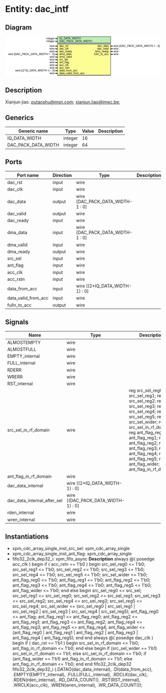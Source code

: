 # Entity: dac_intf

## Diagram

![Diagram](dac_intf.svg "Diagram")
## Description

Xianjun jiao. putaoshu@msn.com; xianjun.jiao@imec.be;
 
## Generics

| Generic name        | Type    | Value | Description |
| ------------------- | ------- | ----- | ----------- |
| IQ_DATA_WIDTH       | integer | 16    |             |
| DAC_PACK_DATA_WIDTH | integer | 64    |             |
## Ports

| Port name           | Direction | Type                             | Description |
| ------------------- | --------- | -------------------------------- | ----------- |
| dac_rst             | input     | wire                             |             |
| dac_clk             | input     | wire                             |             |
| dac_data            | output    | wire [DAC_PACK_DATA_WIDTH-1 : 0] |             |
| dac_valid           | output    | wire                             |             |
| dac_ready           | input     | wire                             |             |
| dma_data            | input     | wire [DAC_PACK_DATA_WIDTH-1 : 0] |             |
| dma_valid           | input     | wire                             |             |
| dma_ready           | output    | wire                             |             |
| src_sel             | input     | wire                             |             |
| ant_flag            | input     | wire                             |             |
| acc_clk             | input     | wire                             |             |
| acc_rstn            | input     | wire                             |             |
| data_from_acc       | input     | wire [(2*IQ_DATA_WIDTH-1) : 0]   |             |
| data_valid_from_acc | input     | wire                             |             |
| fulln_to_acc        | output    | wire                             |             |
## Signals

| Name                        | Type                               | Description                                                                                                                                                                                                                                                                                                                |
| --------------------------- | ---------------------------------- | -------------------------------------------------------------------------------------------------------------------------------------------------------------------------------------------------------------------------------------------------------------------------------------------------------------------------- |
| ALMOSTEMPTY                 | wire                               |                                                                                                                                                                                                                                                                                                                            |
| ALMOSTFULL                  | wire                               |                                                                                                                                                                                                                                                                                                                            |
| EMPTY_internal              | wire                               |                                                                                                                                                                                                                                                                                                                            |
| FULL_internal               | wire                               |                                                                                                                                                                                                                                                                                                                            |
| RDERR                       | wire                               |                                                                                                                                                                                                                                                                                                                            |
| WRERR                       | wire                               |                                                                                                                                                                                                                                                                                                                            |
| RST_internal                | wire                               |                                                                                                                                                                                                                                                                                                                            |
| src_sel_in_rf_domain        | wire                               | reg src_sel_reg0; reg src_sel_reg1; reg src_sel_reg2; reg src_sel_reg3; reg src_sel_reg4; reg src_sel_reg5; reg src_sel_wider; reg src_sel_in_rf_domain; reg ant_flag_reg0; reg ant_flag_reg1; reg ant_flag_reg2; reg ant_flag_reg3; reg ant_flag_reg4; reg ant_flag_reg5; reg ant_flag_wider; reg ant_flag_in_rf_domain;  |
| ant_flag_in_rf_domain       | wire                               |                                                                                                                                                                                                                                                                                                                            |
| dac_data_internal           | wire [(2*IQ_DATA_WIDTH-1) : 0]     |                                                                                                                                                                                                                                                                                                                            |
| dac_data_internal_after_sel | wire [(DAC_PACK_DATA_WIDTH-1) : 0] |                                                                                                                                                                                                                                                                                                                            |
| rden_internal               | wire                               |                                                                                                                                                                                                                                                                                                                            |
| wren_internal               | wire                               |                                                                                                                                                                                                                                                                                                                            |
## Instantiations

- xpm_cdc_array_single_inst_src_sel: xpm_cdc_array_single
- xpm_cdc_array_single_inst_ant_flag: xpm_cdc_array_single
- fifo32_2clk_dep32_i: xpm_fifo_async
**Description**
always @( posedge acc_clk )
begin
if ( acc_rstn == 1'b0 ) begin
src_sel_reg0 <= 1'b0;
src_sel_reg1 <= 1'b0;
src_sel_reg2 <= 1'b0;
src_sel_reg3 <= 1'b0;
src_sel_reg4 <= 1'b0;
src_sel_reg5 <= 1'b0;
src_sel_wider <= 1'b0;
ant_flag_reg0 <= 1'b0;
ant_flag_reg1 <= 1'b0;
ant_flag_reg2 <= 1'b0;
ant_flag_reg3 <= 1'b0;
ant_flag_reg4 <= 1'b0;
ant_flag_reg5 <= 1'b0;
ant_flag_wider <= 1'b0;
end
else begin
src_sel_reg0 <= src_sel;
src_sel_reg1 <= src_sel_reg0;
src_sel_reg2 <= src_sel_reg1;
src_sel_reg3 <= src_sel_reg2;
src_sel_reg4 <= src_sel_reg3;
src_sel_reg5 <= src_sel_reg4;
src_sel_wider <= (src_sel_reg0 | src_sel_reg1 | src_sel_reg2 | src_sel_reg3 | src_sel_reg4 | src_sel_reg5);
ant_flag_reg0 <= ant_flag;
ant_flag_reg1 <= ant_flag_reg0;
ant_flag_reg2 <= ant_flag_reg1;
ant_flag_reg3 <= ant_flag_reg2;
ant_flag_reg4 <= ant_flag_reg3;
ant_flag_reg5 <= ant_flag_reg4;
ant_flag_wider <= (ant_flag_reg0 | ant_flag_reg1 | ant_flag_reg2 | ant_flag_reg3 | ant_flag_reg4 | ant_flag_reg5);
end
end
always @( posedge dac_clk )
begin
if ( dac_rst == 1'b1 ) begin
src_sel_in_rf_domain <= 1'b0;
ant_flag_in_rf_domain <= 1'b0;
end
else begin
if (src_sel_wider == 1'b1)
src_sel_in_rf_domain <= 1'b1;
else
src_sel_in_rf_domain <= 1'b0;
if (ant_flag_wider == 1'b1)
ant_flag_in_rf_domain <= 1'b1;
else
ant_flag_in_rf_domain <= 1'b0;
end
end
fifo32_2clk_dep32 fifo32_2clk_dep32_i
(.DATAO(dac_data_internal),
.DI(data_from_acc),
.EMPTY(EMPTY_internal),
.FULL(FULL_internal),
.RDCLK(dac_clk),
.RDEN(rden_internal),
.RD_DATA_COUNT(),
.RST(RST_internal),
.WRCLK(acc_clk),
.WREN(wren_internal),
.WR_DATA_COUNT());

